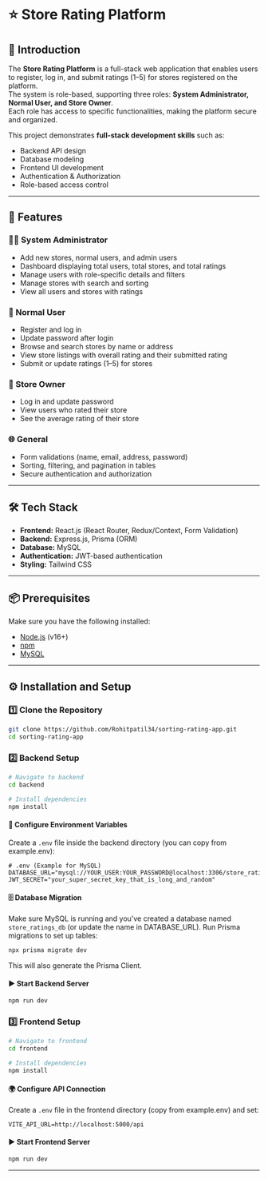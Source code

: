 # ⭐ Store Rating Platform

## 📌 Introduction
The **Store Rating Platform** is a full-stack web application that enables users to register, log in, and submit ratings (1–5) for stores registered on the platform.  
The system is role-based, supporting three roles: **System Administrator, Normal User, and Store Owner**.  
Each role has access to specific functionalities, making the platform secure and organized.


This project demonstrates **full-stack development skills** such as:
- Backend API design  
- Database modeling  
- Frontend UI development  
- Authentication & Authorization  
- Role-based access control  

---

## 🚀 Features

### 👨‍💻 System Administrator
- Add new stores, normal users, and admin users  
- Dashboard displaying total users, total stores, and total ratings  
- Manage users with role-specific details and filters  
- Manage stores with search and sorting  
- View all users and stores with ratings  

### 🙍 Normal User
- Register and log in  
- Update password after login  
- Browse and search stores by name or address  
- View store listings with overall rating and their submitted rating  
- Submit or update ratings (1–5) for stores  

### 🏪 Store Owner
- Log in and update password  
- View users who rated their store  
- See the average rating of their store  

### 🌐 General
- Form validations (name, email, address, password)  
- Sorting, filtering, and pagination in tables  
- Secure authentication and authorization  

---

## 🛠️ Tech Stack
- **Frontend:** React.js (React Router, Redux/Context, Form Validation)  
- **Backend:** Express.js, Prisma (ORM)  
- **Database:** MySQL  
- **Authentication:** JWT-based authentication  
- **Styling:** Tailwind CSS  

---

## 📦 Prerequisites
Make sure you have the following installed:
- [Node.js](https://nodejs.org/) (v16+)  
- [npm](https://www.npmjs.com/)   
- [MySQL](https://dev.mysql.com/downloads/)  

---

## ⚙️ Installation and Setup

### 1️⃣ Clone the Repository
```bash
git clone https://github.com/Rohitpatil34/sorting-rating-app.git
cd sorting-rating-app
```

### 2️⃣ Backend Setup
```bash
# Navigate to backend
cd backend

# Install dependencies
npm install
```

#### 🔑 Configure Environment Variables
Create a `.env` file inside the backend directory (you can copy from example.env):

```env
# .env (Example for MySQL)
DATABASE_URL="mysql://YOUR_USER:YOUR_PASSWORD@localhost:3306/store_ratings_db"
JWT_SECRET="your_super_secret_key_that_is_long_and_random"
```

#### 🗄️ Database Migration
Make sure MySQL is running and you've created a database named `store_ratings_db` (or update the name in DATABASE_URL).
Run Prisma migrations to set up tables:

```bash
npx prisma migrate dev
```

This will also generate the Prisma Client.

#### ▶️ Start Backend Server
```bash
npm run dev
```

### 3️⃣ Frontend Setup
```bash
# Navigate to frontend
cd frontend

# Install dependencies
npm install
```

#### 🌍 Configure API Connection
Create a `.env` file in the frontend directory (copy from example.env) and set:

```env
VITE_API_URL=http://localhost:5000/api
```

#### ▶️ Start Frontend Server
```bash
npm run dev
```

---



